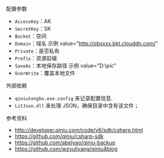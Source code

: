 
 配置参数
+ `AccessKey`：AK
+ `SecretKey`：SK
+ `Bucket`：空间
+ `Domain`：域名 示例  value="http://obxxxx.bkt.clouddn.com/"
+ `Private`：是否私有
+ `Prefix`：资源前缀
+ `SaveAs`：本地保存路径 示例 value="D:\pic\"
+ `OverWrite`：覆盖本地文件

外部依赖
+  `qiniutongbu.exe.config` 来记录配置信息.
+  `LitJson.dll` 来处理 JSON，确保目录中含有该文件；

参考资料
+ http://developer.qiniu.com/code/v6/sdk/csharp.html
+ https://github.com/qiniu/csharp-sdk
+ https://github.com/abelyao/qiniu-backup
+ https://github.com/wzyuliyang/qiniu4blog




